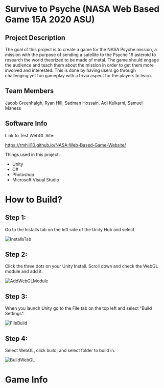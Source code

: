 # Survive to Psyche (NASA Web Based Game 15A 2020 ASU)

## Project Description

The goal of this project is to create a game for the NASA Psyche mission, a mission with the purpose of sending a satellite to the Psyche 16 asteroid to research the world theorized to be made of metal. The game should engage the audience and teach them about the mission in order to get them more involved and interested. This is done by having users go through challenging yet fun gameplay with a trivia aspect for the players to learn. 

## Team Members

Jacob Greenhalgh, Ryan Hill, Sadman Hossain, Adi Kulkarni, Samuel Maness

## Software Info

Link to Test WebGL Site:

https://rmhill10.github.io/NASA-Web-Based-Game-Website/

Things used in this project:

- Unity
- C#
- Photoshop
- Microsoft Visual Studio

# How to Build?

## Step 1:

Go to the Installs tab on the left side of the Unity Hub and select.

![InstallsTab](https://user-images.githubusercontent.com/71917988/114223189-5cd0eb00-9924-11eb-9f1b-3c7a18881097.PNG)


## Step 2:

Click the three dots on your Unity Install.
Scroll down and check the WebGL module and add it.

![AddWebGLModule](https://user-images.githubusercontent.com/71917988/114223214-64908f80-9924-11eb-82e8-f9c21c02d3cc.PNG)


## Step 3:

When you launch Unity go to the File tab on the top left and select "Build Settings".

![FileBuild](https://user-images.githubusercontent.com/71917988/114223233-69edda00-9924-11eb-8af4-4c2a3514c6af.PNG)


## Step 4:

Select WebGL, click build, and select folder to build in.

![BuildWebGL](https://user-images.githubusercontent.com/71917988/114223281-77a35f80-9924-11eb-8396-7ff5d4949026.PNG)


# Game Info

